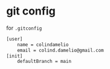 # git config

for `.gitconfig`

```bash
[user]
	name = colindamelio
	email = colind.damelio@gmail.com
[init]
	defaultBranch = main

```
